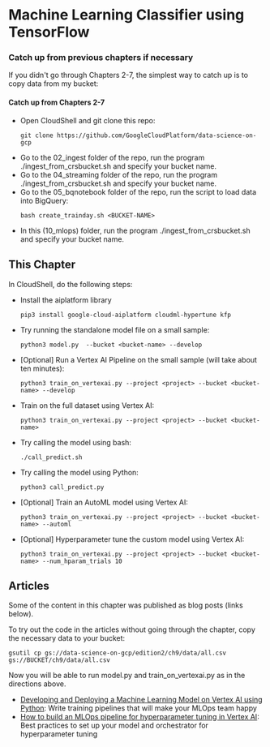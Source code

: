 # Machine Learning Classifier using TensorFlow

### Catch up from previous chapters if necessary
If you didn't go through Chapters 2-7, the simplest way to catch up is to copy data from my bucket:

#### Catch up from Chapters 2-7
* Open CloudShell and git clone this repo:
    ```
    git clone https://github.com/GoogleCloudPlatform/data-science-on-gcp
    ```
* Go to the 02_ingest folder of the repo, run the program ./ingest_from_crsbucket.sh and specify your bucket name.
* Go to the 04_streaming folder of the repo, run the program ./ingest_from_crsbucket.sh and specify your bucket name.
* Go to the 05_bqnotebook folder of the repo, run the script to load data into BigQuery:
	```
	bash create_trainday.sh <BUCKET-NAME>
	```
* In this (10_mlops) folder, run the program ./ingest_from_crsbucket.sh and specify your bucket name.
    
## This Chapter

In CloudShell, do the following steps:

* Install the aiplatform library
    ```
    pip3 install google-cloud-aiplatform cloudml-hypertune kfp
    ```
* Try running the standalone model file on a small sample:
    ```
    python3 model.py  --bucket <bucket-name> --develop
    ```
* [Optional] Run a Vertex AI Pipeline on the small sample (will take about ten minutes):
    ```
    python3 train_on_vertexai.py --project <project> --bucket <bucket-name> --develop
    ```
* Train on the full dataset using Vertex AI:
    ```
    python3 train_on_vertexai.py --project <project> --bucket <bucket-name>
    ```
* Try calling the model using bash:
    ```
    ./call_predict.sh
    ```
* Try calling the model using Python:
    ```
    python3 call_predict.py
    ```
* [Optional] Train an AutoML model using Vertex AI:
    ```
    python3 train_on_vertexai.py --project <project> --bucket <bucket-name> --automl
    ```
* [Optional] Hyperparameter tune the custom model using Vertex AI:
    ```
    python3 train_on_vertexai.py --project <project> --bucket <bucket-name> --num_hparam_trials 10
    ```


## Articles
Some of the content in this chapter was published as blog posts (links below).

To try out the code in the articles without going through the chapter, copy the necessary data to your bucket:
  ```
  gsutil cp gs://data-science-on-gcp/edition2/ch9/data/all.csv gs://BUCKET/ch9/data/all.csv
```

Now you will be able to run model.py and train_on_vertexai.py as in the directions above.

* [Developing and Deploying a Machine Learning Model on Vertex AI using Python](https://medium.com/@lakshmanok/developing-and-deploying-a-machine-learning-model-on-vertex-ai-using-python-865b535814f8): Write training pipelines that will make your MLOps team happy
* [How to build an MLOps pipeline for hyperparameter tuning in Vertex AI](https://lakshmanok.medium.com/how-to-build-an-mlops-pipeline-for-hyperparameter-tuning-in-vertex-ai-45cc2faf4ff5):
Best practices to set up your model and orchestrator for hyperparameter tuning


